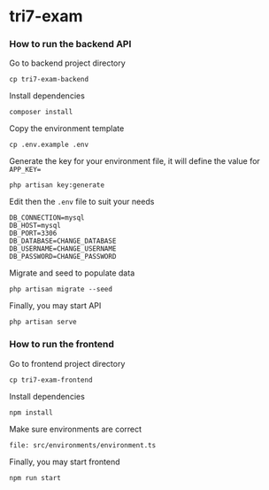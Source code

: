 # tri7-exam

### How to run the backend API

Go to backend project directory

    cp tri7-exam-backend

Install dependencies

    composer install

Copy the environment template

    cp .env.example .env

Generate the key for your environment file, it will define the value for `APP_KEY=`

    php artisan key:generate

Edit then the `.env` file to suit your needs

    DB_CONNECTION=mysql
    DB_HOST=mysql
    DB_PORT=3306
    DB_DATABASE=CHANGE_DATABASE
    DB_USERNAME=CHANGE_USERNAME
    DB_PASSWORD=CHANGE_PASSWORD

Migrate and seed to populate data

    php artisan migrate --seed 

Finally, you may start API

    php artisan serve

### How to run the frontend

Go to frontend project directory

    cp tri7-exam-frontend

Install dependencies

    npm install

Make sure environments are correct

    file: src/environments/environment.ts

Finally, you may start frontend

    npm run start
